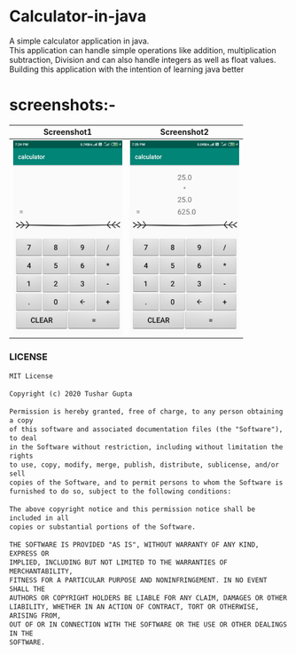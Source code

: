 # Calculator-in-java
A simple calculator application in java.<br/>
This application can handle simple operations like addition, multiplication<br/>
subtraction, Division and can also handle integers as well as float values.<br/>
Building this application with the intention of learning java better

# screenshots:-
|Screenshot1|Screenshot2|
:-------:|:-------:
<img src="https://github.com/Tushargupta9800/Calculator-in-java/blob/master/Screenshots/Screenshot1.jpg" height="350em" />|<img src="https://github.com/Tushargupta9800/Calculator-in-java/blob/master/Screenshots/Screenshot2.jpg" height="350em" />|

### LICENSE

```
MIT License

Copyright (c) 2020 Tushar Gupta

Permission is hereby granted, free of charge, to any person obtaining a copy
of this software and associated documentation files (the "Software"), to deal
in the Software without restriction, including without limitation the rights
to use, copy, modify, merge, publish, distribute, sublicense, and/or sell
copies of the Software, and to permit persons to whom the Software is
furnished to do so, subject to the following conditions:

The above copyright notice and this permission notice shall be included in all
copies or substantial portions of the Software.

THE SOFTWARE IS PROVIDED "AS IS", WITHOUT WARRANTY OF ANY KIND, EXPRESS OR
IMPLIED, INCLUDING BUT NOT LIMITED TO THE WARRANTIES OF MERCHANTABILITY,
FITNESS FOR A PARTICULAR PURPOSE AND NONINFRINGEMENT. IN NO EVENT SHALL THE
AUTHORS OR COPYRIGHT HOLDERS BE LIABLE FOR ANY CLAIM, DAMAGES OR OTHER
LIABILITY, WHETHER IN AN ACTION OF CONTRACT, TORT OR OTHERWISE, ARISING FROM,
OUT OF OR IN CONNECTION WITH THE SOFTWARE OR THE USE OR OTHER DEALINGS IN THE
SOFTWARE.
